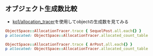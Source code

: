 ## オブジェクト生成数比較

* [ko1/allocation\_tracer](https://github.com/ko1/allocation_tracer)を使用してobjectの生成数を見てみる

```ruby
ObjectSpace::AllocationTracer.trace { SequelPost.all.each{} }
p allocated: ObjectSpace::AllocationTracer.allocated_count_table

ObjectSpace::AllocationTracer.trace { ArPost.all.each{} }
p allocated: ObjectSpace::AllocationTracer.allocated_count_table
```

